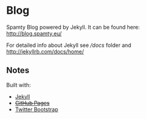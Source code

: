 # Blog

Spamty Blog powered by Jekyll. It can be found here: http://blog.spamty.eu/

For detailed info about Jekyll see */docs* folder and http://jekyllrb.com/docs/home/ 

## Notes

Built with: 
 * [Jekyll](http://jekyllrb.com/)
 * ~~[GitHub Pages](https://pages.github.com/)~~
 * [Twitter Bootstrap](https://getbootstrap.com/)

